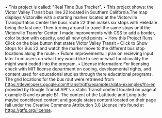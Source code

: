 •   This project is called: "Real Time Bus Tracker".
•	This project shows: the Victor Valley Transit bus line 22 located in Southern California.The map displays Victorville with a starting marker located at the Victorville Transportation Center the buss route 22 then makes six stops with Heledale being the last one. Then turning around to travel the same stops until the Victorville Transfer Center. I made improvements with CSS to add a border, color button with opacity, and all new grid points. 
•	How this Project Runs: Click on the blue button that states Victor Valley Transit - Click to Show Stops for Bus 22 and watch the marker move to the different bus stop locations along the route.
•	Future improvements: I plan on recieving input later from users on what they would like to see or what functionality the might want coded into the program.
•	License information: For licensing check with MIT license department on coding, developmental rights, and content used for educational studies through there educational programs. The grid locations for the bus rout were retrieved from https://developers.google.com/transit/gtfs/examples/data-examples?hl=en provided by Google Transit API's > static Transit content located on page at example B and example B1. The content of the Lattitude and Longitude maybe concidered content and google states content located on their page fall under the Creative Commons Attribution 3.0 License info found at https://gtfs.org/license.